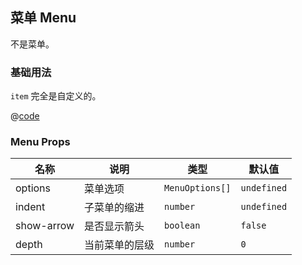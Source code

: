 ## 菜单 Menu

不是菜单。

### 基础用法

`item` 完全是自定义的。

<Demo>
<MenuBasicUsage />

@[code](@/MenuBasicUsage.vue)
</Demo>

### Menu Props

|名称|说明|类型|默认值|
|---|---|---|---|
|options|菜单选项|`MenuOptions[]`|`undefined`|
|indent|子菜单的缩进|`number`|`undefined`|
|show-arrow|是否显示箭头|`boolean`|`false`|
|depth|当前菜单的层级|`number`|`0`|
